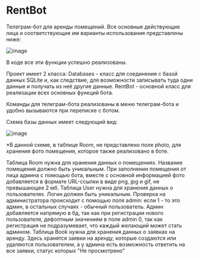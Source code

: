 # RentBot

Телеграм-бот для аренды помещений. Все основные действующие лица и соответствующие им варианты использования представлены ниже:

![image](https://github.com/Glevelll/RentBot/assets/113721736/71ab8af7-3657-4fcb-b663-4edcb0aeed20)

В коде все эти функции успешно реализованы.

Проект имеет 2 класса: 
Databases - класс для соединения с базой данных SQLite и, как следствие, для возможности записывать туда одни данные и получать из неё другие данные.
RentBot - основной класс для реализации всех основных функций бота.

Команды для телеграм-бота реализованы в меню телеграм-бота и удобно вызываются при переписке с ботом.

Схема базы данных имеет следующий вид:

![image](https://github.com/Glevelll/RentBot/assets/113721736/efa5992f-4072-408f-bb1e-322195d694b2)

*В данной схеме, в таблице Room, не представлено поле photo, для хранения фото помещения, которое также реализовано в боте.

Таблица Room нужна для хранения данных о помещениях. Название помещения должно быть уникальным. При заполнении помещения от лица админа с помощью бота, вместе с основной информацией фото добавляется в формате URL-ссылки в виде png, jpg и gif, не превышающее 2 мб.
Таблица User нужна для хранения данных о пользователях. Логин должен быть уникальным. Проверка на администратора происходит с помощью поля admin: если 1 - то это админ, в остальных случаях - обычный пользователь. Админ добавляется напрямую в бд, так как при регистрации нового пользователя, дефолтным значением в поле admin 0, так как регистрация не подразумевает, что каждый желающий может стать админом.
Таблица Book нужна для хранения данных о заявках на аренду. Здесь хранятся заявки на аренду, которые создаются или удаляются пользователем, а у админа есть возможность ответить на все заявки, статус которых "Не просмотрено"
